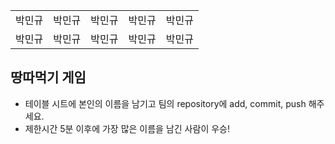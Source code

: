 <table>
      <tbody>
        <tr>
  	<td>박민규</td>
	<td>박민규</td>
	<td>박민규</td>
	<td>박민규</td>
	<td>박민규</td>
        </tr>
        <tr>
          <td>박민규</td>
          <td>박민규</td>
          <td>박민규</td>
          <td>박민규</td>
          <td>박민규</td>
        </tr>
      </tbody>
</table>

## 땅따먹기 게임

- 테이블 시트에 본인의 이름을 남기고 팀의 repository에 add, commit, push 해주세요.
- 제한시간 5분 이후에 가장 많은 이름을 남긴 사람이 우승!
